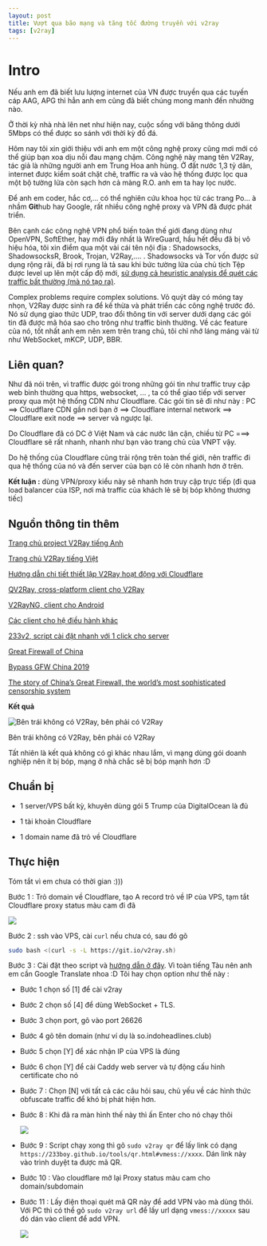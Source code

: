 ```yaml
---
layout: post
title: Vượt qua bão mạng và tăng tốc đường truyền với v2ray
tags: [v2ray]
---
```


# Intro
Nếu anh em đã biết lưu lượng internet của VN được truyền qua các tuyến cáp AAG, APG thì hẳn anh em cũng đã biết chúng mong manh đến nhường nào.

Ở thời kỳ nhà nhà lên net như hiện nay, cuộc sống với băng thông dưới 5Mbps có thể được so sánh với thời kỳ đồ đá.

Hôm nay tôi xin giới thiệu với anh em một công nghệ proxy cũng mơi mới có thể giúp bạn xoa dịu nỗi đau mạng chậm. Công nghệ này mang tên V2Ray, tác giả là những người anh em Trung Hoa anh hùng. Ở đất nước 1,3 tỷ dân, internet được kiểm soát chặt chẽ, traffic ra và vào hệ thống được lọc qua một bộ tường lửa còn sạch hơn cả màng R.O. anh em ta hay lọc nước.

Để anh em coder, hắc cơ,... có thể nghiên cứu khoa học từ các trang Po... à nhầm **Git**hub hay Google, rất nhiều công nghệ proxy và VPN đã được phát triển.

Bên cạnh các công nghệ VPN phổ biến toàn thế giới đang dùng như OpenVPN, SoftEther, hay mới đây nhất là WireGuard, hầu hết đều đã bị vô hiệu hóa, tôi xin điểm qua một vài cái tên nội địa : Shadowsocks, ShadowsocksR, Brook, Trojan, V2Ray,.... . Shadowsocks và Tor vốn được sử dụng rộng rãi, đã bị rơi rụng lả tả sau khi bức tường lửa của chủ tịch Tệp được level up lên một cấp độ mới, [sử dụng cả heuristic analysis để quét các traffic bất thường (mà nó tạo ra)](https://conferences.sigcomm.org/imc/2015/papers/p445.pdf). 

Complex problems require complex solutions. Vỏ quýt dày có móng tay nhọn, V2Ray được sinh ra để kế thừa và phát triển các công nghệ trước đó. Nó sử dụng giao thức UDP, trao đổi thông tin với server dưới dạng các gói tin đã được mã hóa sao cho trông như traffic bình thường. Về các feature của nó, tốt nhất anh em nên xem trên trang chủ, tôi chỉ nhớ láng máng vài từ như WebSocket, mKCP, UDP, BBR.


## Liên quan?

Như đã nói trên, vì traffic được gói trong những gói tin như traffic truy cập web bình thường qua https, websocket, ... , ta có thể giao tiếp với server proxy qua một hệ thống CDN như Cloudflare. Các gói tin sẽ đi như này : PC ==> Cloudflare CDN gần nơi bạn ở ==> Cloudflare internal network ==> Cloudflare exit node ==> server và ngược lại.

Do Cloudflare đã có DC ở Việt Nam và các nước lân cận, chiều từ PC ===> Cloudflare sẽ rất nhanh, nhanh như bạn vào trang chủ của VNPT vậy.

Do hệ thống của Cloudflare cũng trải rộng trên toàn thế giới, nên traffic đi qua hệ thống của nó và đến server của bạn có lẽ còn nhanh hơn ở trên.

**Kết luận :** dùng VPN/proxy kiểu này sẽ nhanh hơn truy cập trực tiếp (đi qua load balancer của ISP, nơi mà traffic của khách lẻ sẽ bị bóp không thương tiếc)

## Nguồn thông tin thêm

[Trang chủ project V2Ray tiếng Anh](https://www.v2ray.com/en/)

[Trang chủ V2Ray tiếng Việt](https://www.v2ray.com/vi/welcome/start.html)

[Hướng dẫn chi tiết thiết lập V2Ray hoạt động với Cloudflare](https://blog.sprov.xyz/2019/03/11/cdn-v2ray-safe-proxy/)

[QV2Ray, cross-platform client cho V2Ray](https://github.com/Qv2ray/Qv2ray)

[V2RayNG, client cho Android](https://play.google.com/store/apps/details?id=com.v2ray.ang&hl=en_US)

[Các client cho hệ điều hành khác](https://www.v2ray.com/en/awesome/tools.html)

[233v2, script cài đặt nhanh với 1 click cho server](https://233v2.com/post/1/)

[Great Firewall of China](https://www.comparitech.com/privacy-security-tools/blockedinchina/)

[Bypass GFW China 2019](https://medium.com/@phoebecross/bypass-gfw-china-2019-9d293b322e20)

[The story of China’s Great Firewall, the world’s most sophisticated censorship system](https://www.abacusnews.com/who-what/story-chinas-great-firewall-worlds-most-sophisticated-censorship-regime/article/3030478)


**Kết quả**

![Bên trái không có V2Ray, bên phải có V2Ray](http://i.imgur.com/pKfXdlc.png)

Bên trái không có V2Ray, bên phải có V2Ray

Tất nhiên là kết quả không có gì khác nhau lắm, vì mạng dùng gói doanh nghiệp nên ít bị bóp, mạng ở nhà chắc sẽ bị bóp mạnh hơn :D

## Chuẩn bị

- 1 server/VPS bất kỳ, khuyên dùng gói 5 Trump của DigitalOcean là đủ

- 1 tài khoản Cloudflare

- 1 domain name đã trỏ về Cloudflare


## Thực hiện

Tóm tắt vì em chưa có thời gian :)))

Bước 1 : Trỏ domain về Cloudflare, tạo A record trỏ về IP của VPS, tạm tắt Cloudflare proxy status màu cam đi đã

![](http://i.imgur.com/aiugilU.png)



Bước 2 : ssh vào VPS, cài `curl` nếu chưa có, sau đó gõ 

```bash
sudo bash <(curl -s -L https://git.io/v2ray.sh)
```

Bước 3 : Cài đặt theo script và [hướng dẫn ở đây](https://233v2.com/post/1/). Vì toàn tiếng Tàu nên anh em cần Google Translate nhoa :D Tôi hay chọn option như thế này : 

- Bước 1 chọn số [1] để cài v2ray

- Bước 2 chọn số [4] để dùng WebSocket + TLS.

- Bước 3 chọn port, gõ vào port 26626

- Bước 4 gõ tên domain (như ví dụ là so.indoheadlines.club)

- Bước 5 chọn [Y] để xác nhận IP của VPS là đúng

- Bước 6 chọn [Y] để cài Caddy web server và tự động cấu hình certificate cho nó

- Bước 7 : Chọn [N] với tất cả các câu hỏi sau, chủ yếu về các hình thức obfuscate traffic để khó bị phát hiện hơn.

- Bước 8 : Khi đã ra màn hình thế này thì ấn Enter cho nó chạy thôi

  ![](http://i.imgur.com/sZfZcdf.png)



- Bước 9 : Script chạy xong thì gõ `sudo v2ray qr` để lấy link có dạng `https://233boy.github.io/tools/qr.html#vmess://xxxx`. Dán link này vào trình duyệt ta được mã QR.

- Bước 10 : Vào cloudflare mở lại Proxy status màu cam cho domain/subdomain

- Bước 11 : Lấy điện thoại quét mã QR này để add VPN vào mà dùng thôi. Với PC thì có thể gõ `sudo v2ray url` để lấy url dạng `vmess://xxxxx` sau đó dán vào client để add VPN. 

  ![](http://i.imgur.com/r1aY9tu.png)





